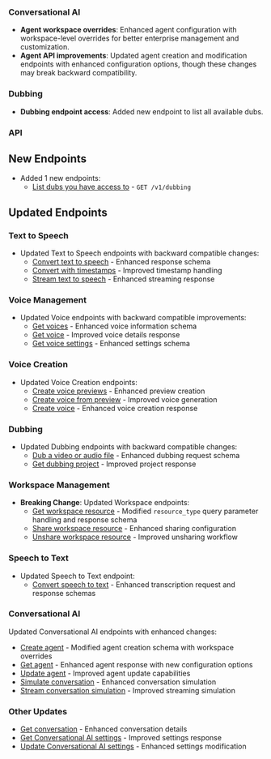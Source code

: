 ### Conversational AI

- **Agent workspace overrides**: Enhanced agent configuration with workspace-level overrides for better enterprise management and customization.
- **Agent API improvements**: Updated agent creation and modification endpoints with enhanced configuration options, though these changes may break backward compatibility.

### Dubbing

- **Dubbing endpoint access**: Added new endpoint to list all available dubs.

### API

<Accordion title="View API changes">

## New Endpoints

- Added 1 new endpoints:
  - [List dubs you have access to](/docs/api-reference/dubbing/list) - `GET /v1/dubbing`

## Updated Endpoints

### Text to Speech

- Updated Text to Speech endpoints with backward compatible changes:
  - [Convert text to speech](/docs/api-reference/text-to-speech/convert) - Enhanced response schema
  - [Convert with timestamps](/docs/api-reference/text-to-speech/convert-with-timestamps) - Improved timestamp handling
  - [Stream text to speech](/docs/api-reference/text-to-speech/convert-as-stream) - Enhanced streaming response

### Voice Management

- Updated Voice endpoints with backward compatible improvements:
  - [Get voices](/docs/api-reference/voices/get-all) - Enhanced voice information schema
  - [Get voice](/docs/api-reference/voices/get) - Improved voice details response
  - [Get voice settings](/docs/api-reference/voices/get-settings) - Enhanced settings schema

### Voice Creation

- Updated Voice Creation endpoints:
  - [Create voice previews](/docs/api-reference/legacy/voices/create-previews) - Enhanced preview creation
  - [Create voice from preview](/docs/api-reference/text-to-voice/create) - Improved voice generation
  - [Create voice](/docs/api-reference/text-to-voice/create) - Enhanced voice creation response

### Dubbing

- Updated Dubbing endpoints with backward compatible changes:
  - [Dub a video or audio file](/docs/api-reference/dubbing/create) - Enhanced dubbing request schema
  - [Get dubbing project](/docs/api-reference/dubbing/get) - Improved project response

### Workspace Management

- **Breaking Change**: Updated Workspace endpoints:
  - [Get workspace resource](/docs/api-reference/workspace/get-resource) - Modified `resource_type` query parameter handling and response schema
  - [Share workspace resource](/docs/api-reference/workspace/share-workspace-resource) - Enhanced sharing configuration
  - [Unshare workspace resource](/docs/api-reference/workspace/unshare-workspace-resource) - Improved unsharing workflow

### Speech to Text

- Updated Speech to Text endpoint:
  - [Convert speech to text](/docs/api-reference/speech-to-text/convert) - Enhanced transcription request and response schemas

### Conversational AI

Updated Conversational AI endpoints with enhanced changes:

- [Create agent](/docs/api-reference/agents/create) - Modified agent creation schema with workspace overrides
- [Get agent](/docs/api-reference/agents/get) - Enhanced agent response with new configuration options
- [Update agent](/docs/api-reference/agents/update) - Improved agent update capabilities
- [Simulate conversation](/docs/api-reference/agents/simulate-conversation) - Enhanced conversation simulation
- [Stream conversation simulation](/docs/api-reference/agents/simulate-conversation-stream) - Improved streaming simulation

### Other Updates

- [Get conversation](/docs/api-reference/conversations/get-conversation) - Enhanced conversation details
- [Get Conversational AI settings](/docs/api-reference/workspace/get) - Improved settings response
- [Update Conversational AI settings](/docs/api-reference/workspace/update) - Enhanced settings modification

</Accordion>
